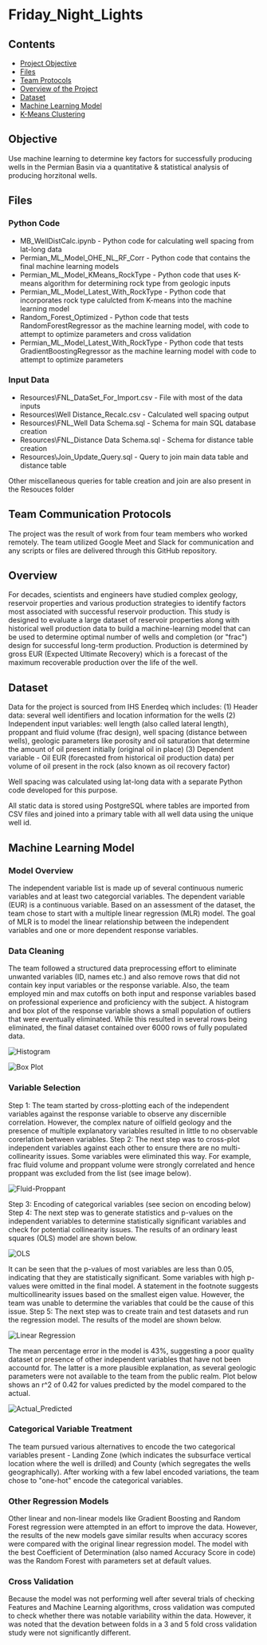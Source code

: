 # Friday_Night_Lights

## Contents
- [Project Objective](#objective)
- [Files](#files)
- [Team Protocols](#team-communication-protocols)
- [Overview of the Project](#overview)
- [Dataset](#dataset)
- [Machine Learning Model](#machine-learning-model)
- [K-Means Clustering](#k-means)

## Objective
Use machine learning to determine key factors for successfully producing wells in the Permian Basin via a quantitative & statistical analysis of producing horzitonal wells.

## Files
### Python Code
- MB_WellDistCalc.ipynb - Python code for calculating well spacing from lat-long data
- Permian_ML_Model_OHE_NL_RF_Corr - Python code that contains the final machine learning models
- Permian_ML_Model_KMeans_RockType - Python code that uses K-means algorithm for determining rock type from geologic inputs
- Permian_ML_Model_Latest_With_RockType - Python code that incorporates rock type calulcted from K-means into the machine learning model
- Random_Forest_Optimized - Python code that tests RandomForestRegressor as the machine learning model, with code to attempt to optimize parameters and cross validation
- Permian_ML_Model_Latest_With_RockType - Python code that tests GradientBoostingRegressor as the machine learning model with code to attempt to optimize parameters

### Input Data
- Resources\FNL_DataSet_For_Import.csv - File with most of the data inputs
- Resources\Well Distance_Recalc.csv - Calculated well spacing output
- Resources\FNL_Well Data Schema.sql - Schema for main SQL database creation
- Resources\FNL_Distance Data Schema.sql - Schema for distance table creation
- Resources\Join_Update_Query.sql - Query to join main data table and distance table

Other miscellaneous queries for table creation and join are also present in the Resouces folder

## Team Communication Protocols

The project was the result of work from four team members who worked remotely.  The team utilized Google Meet and Slack for communication and any scripts or files are delivered through this GitHub repository.

## Overview

For decades, scientists and engineers have studied  complex geology, reservoir properties and various production strategies to identify factors most associated with successful reservoir production.  This study is designed to evaluate a large dataset of reservoir properties along with historical well production data to build a machine-learning model that can be used to determine optimal number of wells and completion (or "frac") design for successful long-term production. Production is determined by gross EUR (Expected Ultimate Recovery) which is a forecast of the maximum recoverable production over the life of the well. 
 
## Dataset

Data for the project is sourced from IHS Enerdeq which includes:
(1) Header data: several well identifiers and location information for the wells
(2) Independent input variables: well length (also called lateral length), proppant and fluid volume (frac design), well spacing (distance between wells), geologic parameters like porosity and oil saturation that determine the amount of oil present initially (original oil in place)
(3) Dependent variable - Oil EUR (forecasted from historical oil production data) per volume of oil present in the rock (also known as oil recovery factor)

Well spacing was calculated using lat-long data with a separate Python code developed for this purpose.

All static data is stored using PostgreSQL where tables are imported from CSV files and joined into a primary table with all well data using the unique well id.


## Machine Learning Model
### Model Overview
The independent variable list is made up of several continuous numeric variables and at least two categorcial variables. The dependent variable (EUR) is a continuous variable. Based on an assessment of the dataset, the team chose to start with a multiple linear regression (MLR) model. The goal of MLR is to model the linear relationship between the independent variables and one or more dependent response variables. 

### Data Cleaning
The team followed a structured data preprocessing effort to eliminate unwanted variables (ID, names etc.) and also remove rows that did not contain key input variables or the response variable. Also, the team employed min and max cutoffs on both input and response variables based on professional experience and proficiency with the subject. A histogram and box plot of the response variable shows a small population of outliers that were eventually eliminated. While this resulted in several rows being eliminated, the final dataset contained over 6000 rows of fully populated data. 

![Histogram](Resources/OilRF_Histogram.png)

![Box Plot](Resources/OilRF_BoxPlot.png)


### Variable Selection
Step 1: The team started by cross-plotting each of the independent variables against the response variable to observe any discernible correlation. However, the complex nature of oilfield geology and the presence of multiple explanatory variables resulted in little to no observable corerlation between variables.
Step 2: The next step was to cross-plot independent variables against each other to ensure there are no multi-collinearity issues. Some variables were eliminated this way. For example, frac fluid volume and proppant volume were strongly correlated and hence proppant was excluded from the list (see image below).

![Fluid-Proppant](Resources/Fluid_vs_Proppant.png)


Step 3: Encoding of categorical variables (see secion on encoding below)
Step 4: The next step was to generate statistics and p-values on the independent variables to determine statistically significant variables and check for potential collinearity issues. The results of an ordinary least squares (OLS) model are shown below.

![OLS](Resources/OLS_Regression_Results.png)

It can be seen that the p-values of most variables are less than 0.05, indicating that they are statistically significant. Some variables with high p-values were omitted in the final model. A statement in the footnote suggests multicollinearity issues based on the smallest eigen value. However, the  team was unable to determine the variables that could be the cause of this issue.
Step 5: The next step was to create train and test datasets and run the regression model. The results  of the model are shown below.

![Linear Regression](Resources/Lin_Reg_Results.png)

The mean percentage error in the model is 43%, suggesting a poor quality dataset or presence of other independent variables that have not been accountd for. The latter is a more plausible explanation, as several geologic parameters were not available to the team from the public realm. Plot below shows an r^2 of 0.42 for values predicted by the model compared to the actual.

![Actual_Predicted](Resources/Actual_vs_Predicted.png)

### Categorical Variable Treatment
The team pursued various alternatives to encode the two categorical variables present - Landing Zone (which indicates the subsurface vertical location where the well is drilled) and County (which segregates the wells geographically). After working with a few label encoded variations, the team chose to "one-hot" encode the categorical variables.

### Other Regression Models
Other linear and non-linear models like Gradient Boosting and Random Forest regression were attempted in an effort to improve the data. However, the results of the new models gave similar results when accuracy scores were compared with the original linear regression model.  The model with the best Coefficient of Determination (also named Accuracy Score in code) was the Random Forest with parameters set at default values.

### Cross Validation
Because the model was not performing well after several trials of checking Features and Machine Learning algorithms, cross validation was computed to check whether there was notable variability within the data.  However, it was noted that the devation between folds in a 3 and 5 fold cross validation study were not significantly different. 
